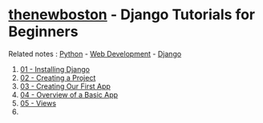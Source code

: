 # [thenewboston](thenewboston.md) - Django Tutorials for Beginners

Related notes : [Python](Python.md) - [Web Development](Web%20Development.md) - [Django](Django.md)

1. [01 - Installing Django](01%20-%20Installing%20Django.md)
2. [02 - Creating a Project](02%20-%20Creating%20a%20Project.md)
3. [03 - Creating Our First App](03%20-%20Creating%20Our%20First%20App.md)
4. [04 - Overview of a Basic App](04%20-%20Overview%20of%20a%20Basic%20App.md)
5. [05 - Views](05%20-%20Views.md)
6. 
